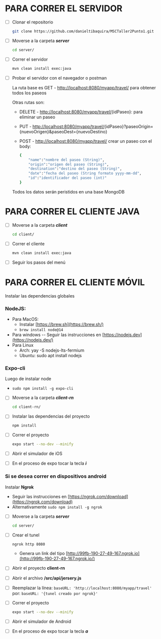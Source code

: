 
# PARA CORRER EL SERVIDOR

- [ ]  Clonar el repositorio

    ```bash
    git clone https://github.com/danieltibaquira/MSCTaller2Punto1.git
    ```

- [ ]  Moverse a la carpeta ***server***

    ```bash
    cd server/
    ```

- [ ]  Correr el servidor

    ```bash
    mvn clean install exec:java
    ```

- [ ]  Probar el servidor con el navegador o postman

    La ruta base es GET -  [http://localhost:8080/myapp/travel/](http://localhost:8080/myapp/travel/) para obtener todos los paseos

    Otras rutas son:

    - DELETE - [http://localhost:8080/myapp/travel/](http://localhost:8080/myapp/travel/){idPaseo}: para eliminar un paseo
    - PUT - [http://localhost:8080/myapp/travel/](http://localhost:8080/myapp/travel/){idPaseo}?paseoOrigin={nuevoOrigen}&paseoDest={nuevoDestino}
    - POST -  [http://localhost:8080/myapp/travel/](http://localhost:8080/myapp/travel/) crear un paseo con el body:

        ```bash
        {
        	"name":"nombre del paseo (String)",
        	"origin":"origen del paseo (String)",
        	"destination":"destino del paseo (String)",
        	"date":"fecha del paseo (String formato yyyy-mm-dd",
        	"id":"identificador del paseo (int)"
        }
        ```

    Todos los datos serán peristidos en una base MongoDB

# PARA CORRER EL CLIENTE JAVA

- [ ]  Moverse a la carpeta ***client***

    ```bash
    cd client/ 
    ```

- [ ]  Correr el cliente

    ```bash
    mvn clean install exec:java
    ```

- [ ]  Seguir los pasos del menú

# PARA CORRER EL CLIENTE MÓVIL

Instalar las dependencias globales

### NodeJS:

- Para MacOS:
    - Instalar [https://brew.sh](https://brew.sh/)
    - `brew install node@14`
- Para windows -- Seguir las instrucciones en [https://nodejs.dev](https://nodejs.dev/)
- Para Linux
    - Arch: yay -S nodejs-lts-fermium
    - Ubuntu: sudo apt install nodejs

### Expo-cli

Luego de instalar node

- `sudo npm install -g expo-cli`
- [ ]  Moverse a la carpeta ***client-rn***

    ```bash
    cd client-rn/ 
    ```

- [ ]  Instalar las dependencias del proyecto

    ```bash
    npm install
    ```

- [ ]  Correr el proyecto

    ```bash
    expo start --no-dev --minify
    ```

- [ ]  Abrir el simulador de iOS
- [ ]  En el proceso de expo tocar la tecla ***i***

### Si se desea correr en dispositivos android

Instalar **Ngrok**

- Seguir las instrucciones en [https://ngrok.com/download](https://ngrok.com/download)
- Alternativamente `sudo npm install -g ngrok`
- [ ]  Moverse a la carpeta ***server***

    ```bash
    cd server/
    ```

- [ ]  Crear el tunel

    ```bash
    ngrok http 8080
    ```

    - Genera un link del tipo [http://99fb-190-27-49-167.ngrok.io](http://99fb-190-27-49-167.ngrok.io/)
- [ ]  Abrir el proyecto **client-rn**
- [ ]  Abrir el archivo **/src/api/jersery.js**
- [ ]  Reemplazar la línea: `baseURL: 'http://localhost:8080/myapp/travel'` por: `baseURL: '{tunel creado por ngrok}'`
- [ ]  Correr el proyecto

    ```bash
    expo start --no-dev --minify
    ```

- [ ]  Abrir el simulador de Android
- [ ]  En el proceso de expo tocar la tecla ***a***

